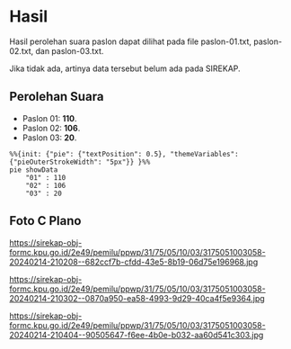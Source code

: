 # Hasil

Hasil perolehan suara paslon dapat dilihat pada file paslon-01.txt, paslon-02.txt, dan paslon-03.txt.

Jika tidak ada, artinya data tersebut belum ada pada SIREKAP.

## Perolehan Suara

 * Paslon 01: **110**.
 * Paslon 02: **106**.
 * Paslon 03: **20**.

```mermaid
%%{init: {"pie": {"textPosition": 0.5}, "themeVariables": {"pieOuterStrokeWidth": "5px"}} }%%
pie showData
    "01" : 110
    "02" : 106
    "03" : 20
```
## Foto C Plano

https://sirekap-obj-formc.kpu.go.id/2e49/pemilu/ppwp/31/75/05/10/03/3175051003058-20240214-210208--682ccf7b-cfdd-43e5-8b19-06d75e196968.jpg

https://sirekap-obj-formc.kpu.go.id/2e49/pemilu/ppwp/31/75/05/10/03/3175051003058-20240214-210302--0870a950-ea58-4993-9d29-40ca4f5e9364.jpg

https://sirekap-obj-formc.kpu.go.id/2e49/pemilu/ppwp/31/75/05/10/03/3175051003058-20240214-210404--90505647-f6ee-4b0e-b032-aa60d541c303.jpg
